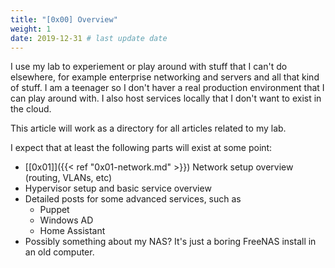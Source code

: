 ```yaml
---
title: "[0x00] Overview"
weight: 1
date: 2019-12-31 # last update date
---
```


I use my lab to experiement or play around with stuff that I can't do elsewhere, for example enterprise networking and servers and all that kind of stuff.
I am a teenager so I don't haver a real production environment that I can play around with. I also host services locally that I don't want to exist in the cloud.

This article will work as a directory for all articles related to my lab.

I expect that at least the following parts will exist at some point:

* [[0x01]]({{< ref "0x01-network.md" >}}) Network setup overview (routing, VLANs, etc)
* Hypervisor setup and basic service overview
* Detailed posts for some advanced services, such as
  * Puppet
  * Windows AD
  * Home Assistant
* Possibly something about my NAS? It's just a boring FreeNAS install in an old computer.